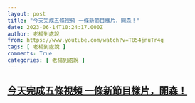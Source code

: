 ```yaml
---
layout: post
title: "今天完成五條視頻 一條新節目樣片，開森！"
date: 2023-06-14T10:24:17.000Z
author: 老楊到處說
from: https://www.youtube.com/watch?v=T854jnuTr4g
tags: [ 老楊到處說 ]
comments: True
categories: [ 老楊到處說 ]
---
```

<!--1686738257000-->
[今天完成五條視頻 一條新節目樣片，開森！](https://www.youtube.com/watch?v=T854jnuTr4g)
------

<div>

</div>

